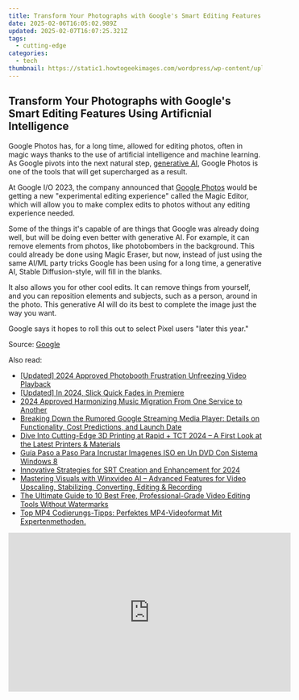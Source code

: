 ```yaml
---
title: Transform Your Photographs with Google's Smart Editing Features Using Artificnial Intelligence
date: 2025-02-06T16:05:02.989Z
updated: 2025-02-07T16:07:25.321Z
tags:
  - cutting-edge
categories:
  - tech
thumbnail: https://static1.howtogeekimages.com/wordpress/wp-content/uploads/2023/05/52887682634_e8eb268908_o.jpg
---
```


## Transform Your Photographs with Google's Smart Editing Features Using Artificnial Intelligence

Google Photos has, for a long time, allowed for editing photos, often in magic ways thanks to the use of artificial intelligence and machine learning. As Google pivots into the next natural step, [generative AI](https://youtube-tips.techidaily.com/anger-lurking-online-spotting-the-falsehood-of-fake-viewers-on-youtube/), Google Photos is one of the tools that will get supercharged as a result.

 At Google I/O 2023, the company announced that [Google Photos](https://extra-approaches.techidaily.com/in-2024-no-cost-humor-in-your-arsenal-ultimate-meme-guide/) would be getting a new "experimental editing experience" called the Magic Editor, which will allow you to make complex edits to photos without any editing experience needed.

 Some of the things it's capable of are things that Google was already doing well, but will be doing even better with generative AI. For example, it can remove elements from photos, like photobombers in the background. This could already be done using Magic Eraser, but now, instead of just using the same AI/ML party tricks Google has been using for a long time, a generative AI, Stable Diffusion-style, will fill in the blanks.

 It also allows you for other cool edits. It can remove things from yourself, and you can reposition elements and subjects, such as a person, around in the photo. This generative AI will do its best to complete the image just the way you want.

 Google says it hopes to roll this out to select Pixel users "later this year."

 Source: [Google](https://blog.google/products/photos/google-photos-magic-editor-pixel-io-2023/)

<ins class="adsbygoogle"
     style="display:block"
     data-ad-format="autorelaxed"
     data-ad-client="ca-pub-7571918770474297"
     data-ad-slot="1223367746"></ins>

<ins class="adsbygoogle"
     style="display:block"
     data-ad-client="ca-pub-7571918770474297"
     data-ad-slot="8358498916"
     data-ad-format="auto"
     data-full-width-responsive="true"></ins>

<span class="atpl-alsoreadstyle">Also read:</span>
<div><ul>
<li><a href="https://article-tips.techidaily.com/updated-2024-approved-photobooth-frustration-unfreezing-video-playback/"><u>[Updated] 2024 Approved Photobooth Frustration Unfreezing Video Playback</u></a></li>
<li><a href="https://vp-tips.techidaily.com/updated-in-2024-slick-quick-fades-in-premiere/"><u>[Updated] In 2024, Slick Quick Fades in Premiere</u></a></li>
<li><a href="https://some-knowledge.techidaily.com/2024-approved-harmonizing-music-migration-from-one-service-to-another/"><u>2024 Approved Harmonizing Music Migration From One Service to Another</u></a></li>
<li><a href="https://technical-tips.techidaily.com/breaking-down-the-rumored-google-streaming-media-player-details-on-functionality-cost-predictions-and-launch-date/"><u>Breaking Down the Rumored Google Streaming Media Player: Details on Functionality, Cost Predictions, and Launch Date</u></a></li>
<li><a href="https://hardware-tips.techidaily.com/dive-into-cutting-edge-3d-printing-at-rapid-plus-tct-2024-a-first-look-at-the-latest-printers-and-materials/"><u>Dive Into Cutting-Edge 3D Printing at Rapid + TCT 2024 – A First Look at the Latest Printers & Materials</u></a></li>
<li><a href="https://techtrends.techidaily.com/guia-paso-a-paso-para-incrustar-imagenes-iso-en-un-dvd-con-sistema-windows-8/"><u>Guía Paso a Paso Para Incrustar Imagenes ISO en Un DVD Con Sistema Windows 8</u></a></li>
<li><a href="https://some-knowledge.techidaily.com/innovative-strategies-for-srt-creation-and-enhancement-for-2024/"><u>Innovative Strategies for SRT Creation and Enhancement for 2024</u></a></li>
<li><a href="https://techtrends.techidaily.com/mastering-visuals-with-winxvideo-ai-advanced-features-for-video-upscaling-stabilizing-converting-editing-and-recording/"><u>Mastering Visuals with Winxvideo AI – Advanced Features for Video Upscaling, Stabilizing, Converting, Editing & Recording</u></a></li>
<li><a href="https://techtrends.techidaily.com/the-ultimate-guide-to-10-best-free-professional-grade-video-editing-tools-without-watermarks/"><u>The Ultimate Guide to 10 Best Free, Professional-Grade Video Editing Tools Without Watermarks</u></a></li>
<li><a href="https://techtrends.techidaily.com/top-mp4-codierungs-tipps-perfektes-mp4-videoformat-mit-expertenmethoden/"><u>Top MP4 Codierungs-Tipps: Perfektes MP4-Videoformat Mit Expertenmethoden.</u></a></li>
</ul></div>

<!-- affiliate ads begin -->
<iframe width="560" height="315" src="https://www.youtube.com/embed/Dn-24B6AURY?si=ErES2KWVnintY6h9" title="YouTube video player" frameborder="0" allow="accelerometer; autoplay; clipboard-write; encrypted-media; gyroscope; picture-in-picture; web-share" referrerpolicy="strict-origin-when-cross-origin" allowfullscreen></iframe>
<!-- affiliate ads end -->

